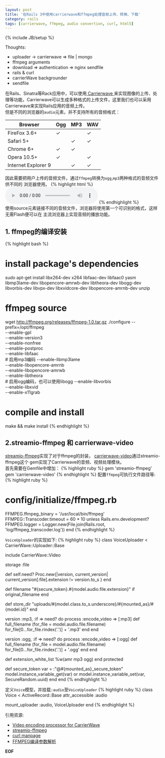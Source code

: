 ```yaml
---
layout: post
title: '在Rails 3中使用carrierwave和ffmpeg处理音频上传、转换、下载'
category: rails
tags: [carrierwave, ffmpeg, audio convertion, curl, html5]
---
```

{% include JB/setup %}

Thoughts:

* uploader -> carrierwave => file | mongo
* ffmpeg arguments
* download => authentication => nginx sendfile
* rails & curl
* carrierWave backgrounder
* sendfile

在Rails、Sinatra等Rack应用中，可以使用[ Carrierwave ](https://github.com/jnicklas/carrierwave)
来实现图像的上传、处理等功能，Carrierwave可以生成多种格式的上传文件，这里我们也可以采用
Carrierwave来实现Rails应用的音频上传。  
但是不同的浏览器的`audio`元素，并不支持所有的音频格式：  
<table class='table table-bordered table-striped'>
  <thead>
    <tr>
      <th>Browser</th>
      <th>Ogg</th>
      <th>MP3</th>
      <th>WAV</th>
    </tr>
  </thead>
  <tbody>
    <tr><td>FireFox 3.6+</td>
      <td>✓</td>
      <td></td>
      <td>✓</td>
    </tr>
    <tr>
      <td>Safari 5+</td>
      <td></td>
      <td>✓</td>
      <td>✓</td>
    </tr>
    <tr>
      <td>Chrome 6+</td>
      <td>✓</td>
      <td>✓</td>
      <td></td>
    </tr>
    <tr>
      <td>Opera 10.5+</td>
      <td>✓</td>
      <td></td>
      <td>✓</td>
    </tr>
    <tr>
      <td>Internet Explorer 9 </td>
      <td></td>
      <td>✓</td>
      <td>✓</td>
    </tr>
  </tbody>
</table>

因此需要把用户上传的音频文件，通过`ffmpeg`转换为`ogg`,`mp3`两种格式的音频文件供不同的
浏览器使用。
{% highlight html %}
<audio controls="controls">
  <source src="/audios/song.ogg" type="audio/ogg">
  <source src="/audios/song.mp3" type="audio/mpeg">
</audio>
{% endhighlight %}  
使用source元素链接不同的音频文件，浏览器将使用第一个可识别的格式，这样无需Flash便可以在
主流浏览器上实现音频的播放功能。

## 1. ffmpeg的编译安装
{% highlight bash %}
# install  package's dependencies 
sudo apt-get install  libx264-dev x264 libfaac-dev libfaac0 yasm libmp3lame-dev libopencore-amrwb-dev libtheora-dev libogg-dev libvorbis-dev libvpx-dev libxvidcore-dev libopencore-amrnb-dev unzip

# ffmpeg source
wget http://ffmpeg.org/releases/ffmpeg-1.0.tar.gz
 ./configure --prefix=/opt/ffmpeg \
             --enable-gpl \
             --enable-version3 \
             --enable-nonfree \
             --enable-postproc \
             --enable-libfaac \
             # 启用mp3编码
             --enable-libmp3lame \
             --enable-libopencore-amrnb \
             --enable-libopencore-amrwb \
             --enable-libtheora \
             # 启用ogg编码，也可以使用libogg
             --enable-libvorbis \
             --enable-libxvid \
             --enable-x11grab

# compile and install
make && make install
{% endhighlight %}

## 2.streamio-ffmpeg 和 carrierwave-video
[streamio-ffmpeg](https://github.com/streamio/streamio-ffmpeg)实现了对于ffmpeg的封装，
[
carrierwave-video](https://github.com/rheaton/carrierwave-video)通过streamio-ffmpeg这个
gem实现了Carrierwave的音频、视频处理模块。  
首先需要在Gemfile中增加：
{% highlight ruby %}
gem 'streamio-ffmpeg'
gem 'carrierwave-video'
{% endhighlight %}
配置`ffmpeg`可执行文件路径等:
{% highlight ruby %}
# config/initialize/ffmpeg.rb
FFMPEG.ffmpeg_binary = '/usr/local/bin/ffmpeg'
FFMPEG::Transcoder.timeout  = 60 * 10
unless Rails.env.development?
  FFMPEG.logger = Logger.new(File.join(Rails.root, 'log/ffmpeg_transcoder.log'))
end
{% endhighlight %}

`VoiceUploader`的实现如下:
{% highlight ruby %}
class VoiceUploader < CarrierWave::Uploader::Base

  include CarrierWave::Video
  
  storage :file

  def self.need?
    Proc.new{|version, current_version|  current_version[:file].extension != version.to_s }
  end

  def filename 
    "#{secure_token}.#{model.audio.file.extension}" if original_filename 
  end 

  def store_dir
    "uploads/#{model.class.to_s.underscore}/#{mounted_as}/#{model.id}"
  end

  version :mp3, :if => need? do
    process :encode_video => [:mp3]
    def full_filename (for_file = model.audio.file.filename)
      for_file[0...for_file.rindex('.')] + '.mp3'
    end
  end

  version :ogg, :if => need? do
    process :encode_video => [:ogg]
    def full_filename (for_file = model.audio.file.filename)
      for_file[0...for_file.rindex('.')] + '.ogg'
    end
  end

  def extension_white_list
    %w(amr mp3 ogg)
  end
  protected

  def secure_token
    var = :"@#{mounted_as}_secure_token"
    model.instance_variable_get(var) or model.instance_variable_set(var, SecureRandom.uuid)
  end
end
{% endhighlight %}

定义`Voice`模型，并挂载`:audio`至`VoiceUploader`
{% highlight ruby %}
class Voice < ActiveRecord::Base
  attr_accessible :audio

  mount_uploader :audio,  VoiceUploader
end
{% endhighlight %}



引用资源:

* [Video encoding processor for CarrierWave](http://trackingrails.com/posts/video-encoding-processor-for-carrierwave)
* [streamio-ffmpeg](https://github.com/streamio/streamio-ffmpeg)
* [curl manpage](http://curl.haxx.se/docs/manpage.html)
* [FFMPEG编译参数解析](http://blog.csdn.net/zyc851224/article/details/8073136)

__EOF__
